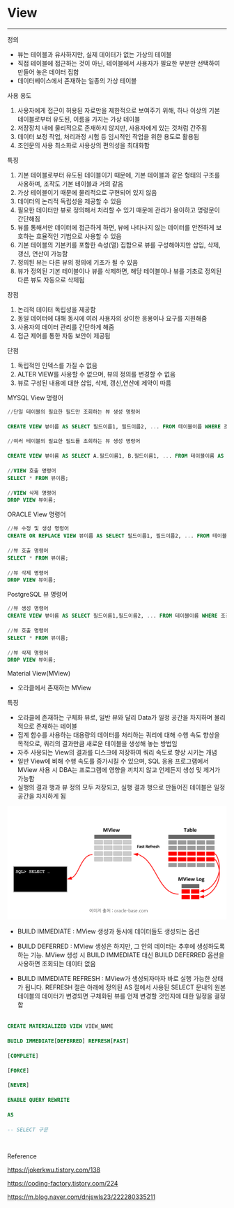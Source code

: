 # View

---

정의

- 뷰는 테이블과 유사하지만, 실제 데이터가 없는 가상의 테이블
- 직접 테이블에 접근하는 것이 아닌, 테이블에서 사용자가 필요한 부분만 선택하여 만들어 놓은 데이터 집합
- 데이터베이스에서 존재하는 일종의 가상 테이블

사용 용도

1. 사용자에게 접근이 허용된 자료만을 제한적으로 보여주기 위해, 하나 이상의 기본 테이블로부터 유도된, 이름을 가지는 가상 테이블
2. 저장장치 내에 물리적으로 존재하지 않지만, 사용자에게 있는 것처럼 간주됨
3. 데이터 보정 작업, 처리과정 시험 등 임시적인 작업을 위한 용도로 활용됨
4. 조인문의 사용 최소화로 사용상의 편의성을 최대화함

특징

1. 기본 테이블로부터 유도된 테이블이기 때문에, 기본 테이블과 같은 형태의 구조를 사용하며, 조작도 기본 테이블과 거의 같음
2. 가상 테이블이기 때문에 물리적으로 구현되어 있지 않음
3. 데이터의 논리적 독립성을 제공할 수 있음
4. 필요한 데이터만 뷰로 정의해서 처리할 수 있기 때문에 관리가 용이하고 명령문이 간단해짐
5. 뷰를 통해서만 데이터에 접근하게 하면, 뷰에 나타나지 않는 데이터를 안전하게 보호하는 효율적인 기법으로 사용할 수 있음
6. 기본 테이블의 기본키를 포함한 속성(열) 집합으로 뷰를 구성해야지만 삽입, 삭제, 갱신, 연산이 가능함
7. 정의된 뷰는 다른 뷰의 정의에 기초가 될 수 있음
8. 뷰가 정의된 기본 테이블이나 뷰를 삭제하면, 해당 테이블이나 뷰를 기초로 정의된 다른 뷰도 자동으로 삭제됨

장점

1. 논리적 데이터 독립성을 제공함
2. 동일 데이터에 대해 동시에 여러 사용자의 상이한 응용이나 요구를 지원해줌
3. 사용자의 데이터 관리를 간단하게 해줌
4. 접근 제어를 통한 자동 보안이 제공됨

단점

1. 독립적인 인덱스를 가질 수 없음
2. ALTER VIEW를 사용할 수 없으며, 뷰의 정의를 변경할 수 없음
3. 뷰로 구성된 내용에 대한 삽입, 삭제, 갱신,연산에 제약이 따름

MYSQL View 명령어

``` sql
//단일 테이블의 필요한 필드만 조회하는 뷰 생성 명령어

CREATE VIEW 뷰이름 AS SELECT 필드이름1, 필드이름2, ... FROM 테이블이름 WHERE 조건;

//여러 테이블의 필요한 필드를 조회하는 뷰 생성 명령어

CREATE VIEW 뷰이름 AS SELECT A.필드이름1, B.필드이름1, ... FROM 테이블이름 AS A, 테이블이름 AS B WHERE 조건;

//VIEW 호출 명령어
SELECT * FROM 뷰이름;

//VIEW 삭제 명령어
DROP VIEW 뷰이름;
```

ORACLE View 명령어

``` sql
//뷰 수정 및 생성 명령어
CREATE OR REPLACE VIEW 뷰이름 AS SELECT 필드이름1, 필드이름2, ... FROM 테이블이름 WHERE 조건;

//뷰 호출 명령어
SELECT * FROM 뷰이름;

//뷰 삭제 명령어
DROP VIEW 뷰이름;
```

PostgreSQL 뷰 명령어

``` sql
//뷰 생성 명령어
CREATE VIEW 뷰이름 AS SELECT 필드이름1,필드이름2, ... FROM 테이블이름 WHERE 조건;

//뷰 호출 명령어
SELECT * FROM 뷰이름;

//뷰 삭제 명령어
DROP VIEW 뷰이름;
```

Material View(MView)

- 오라클에서 존재하는 MView

특징

- 오라클에 존재하는 구체화 뷰로, 일반 뷰와 달리 Data가 일정 공간을 차지하며 물리적으로 존재하는 테이블
- 집계 함수를 사용하는 대용량의 데이터를 처리하는 쿼리에 대해 수행 속도 향상을 목적으로, 쿼리의 결과만큼 새로운 테이블을 생성해 놓는 방법임
- 자주 사용되는 View의 결과를 디스크에 저장하여 쿼리 속도로 향상 시키는 개념
- 일반 View에 비해 수행 속도를 증가시킬 수 있으며, SQL 응용 프로그램에서 MView 사용 시 DBA는 프로그램에 영향을 끼치지 않고 언제든지 생성 및 제거가 가능함
- 실행의 결과 행과 뷰 정의 모두 저장되고, 실행 결과 행으로 만들어진 테이블은 일정 공간을 차지하게 됨

![11.png](image%2F11.png)

- BUILD IMMEDIATE : MView 생성과 동시에 데이터들도 생성되는 옵션

- BUILD DEFERRED : MView 생성은 하지만, 그 안의 데이터는 추후에 생성하도록 하는 기능. MView 생성 시 BUILD IMMEDIATE 대신 BUILD DEFERRED 옵션을 사용하면 조회되는
  데이터 없음

- BUILD IMMEDIATE REFRESH : MView가 생성되자마자 바로 실행 가능한 상태가 됩니다. REFRESH 절은 아래에 정의된 AS 절에서 사용된 SELECT 문내의 원본 테이블의 데이터가 변경되면
  구체화된 뷰를 언제 변경할 것인지에 대한 일정을 결정합

``` sql

CREATE MATERIALIZED VIEW VIEW_NAME

BUILD IMMEDIATE[DEFERRED] REFRESH[FAST]

[COMPLETE]

[FORCE]

[NEVER]

ENABLE QUERY REWRITE

AS

-- SELECT 구문
```

<br/>

Reference

https://jokerkwu.tistory.com/138

https://coding-factory.tistory.com/224

https://m.blog.naver.com/dnjswls23/222280335211